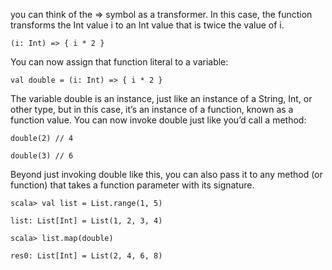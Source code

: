 you can think of the =&gt; symbol as a transformer. In this case, the function transforms the Int value i to an Int value that is twice the value of i.

`(i: Int) => { i * 2 }`

You can now assign that function literal to a variable:

`val double = (i: Int) => { i * 2 }`

The variable double is an instance, just like an instance of a String, Int, or other type,  but in this case, it’s an instance of a function, known as a function value. You can now  invoke double just like you’d call a method:

`double(2) // 4`

`double(3) // 6`

Beyond just invoking double like this, you can also pass it to any method \(or function\) that takes a function parameter with its signature.

`scala> val list = List.range(1, 5)`

`list: List[Int] = List(1, 2, 3, 4)`

`scala> list.map(double)`

`res0: List[Int] = List(2, 4, 6, 8)`

